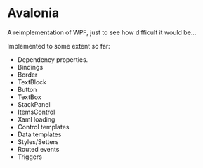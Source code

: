 Avalonia
========

A reimplementation of WPF, just to see how difficult it would be...

Implemented to some extent so far:

- Dependency properties.
- Bindings
- Border
- TextBlock
- Button
- TextBox
- StackPanel
- ItemsControl
- Xaml loading
- Control templates
- Data templates
- Styles/Setters
- Routed events
- Triggers
